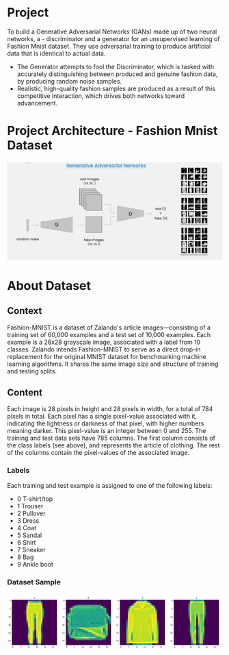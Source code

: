 # Project
To build a Generative Adversarial Networks (GANs) made up of two neural networks, a - discriminator and a generator for an unsupervised learning of Fashion Mnist dataset. They use adversarial training to produce artificial data that is identical to actual data.
- The Generator attempts to fool the Discriminator, which is tasked with accurately distinguishing between produced and genuine fashion data, by producing random noise samples.
- Realistic, high-quality fashion samples are produced as a result of this competitive interaction, which drives both networks toward advancement.

# Project Architecture - Fashion Mnist Dataset
### ![Architecture](assets/Architecture.jpg)

# About Dataset
## Context
Fashion-MNIST is a dataset of Zalando's article images—consisting of a training set of 60,000 examples and a test set of 10,000 examples. Each example is a 28x28 grayscale image, associated with a label from 10 classes. Zalando intends Fashion-MNIST to serve as a direct drop-in replacement for the original MNIST dataset for benchmarking machine learning algorithms. It shares the same image size and structure of training and testing splits.

## Content
Each image is 28 pixels in height and 28 pixels in width, for a total of 784 pixels in total. Each pixel has a single pixel-value associated with it, indicating the lightness or darkness of that pixel, with higher numbers meaning darker. This pixel-value is an integer between 0 and 255. The training and test data sets have 785 columns. The first column consists of the class labels (see above), and represents the article of clothing. The rest of the columns contain the pixel-values of the associated image.

### Labels

Each training and test example is assigned to one of the following labels:

- 0 T-shirt/top
- 1 Trouser
- 2 Pullover
- 3 Dress
- 4 Coat
- 5 Sandal
- 6 Shirt
- 7 Sneaker
- 8 Bag
- 9 Ankle boot

### Dataset Sample
### ![Architecture](assets/dataset_images.png)


